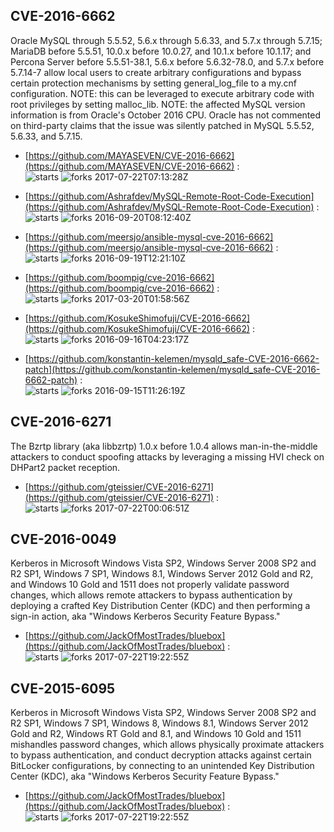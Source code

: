 ## CVE-2016-6662
 Oracle MySQL through 5.5.52, 5.6.x through 5.6.33, and 5.7.x through 5.7.15; MariaDB before 5.5.51, 10.0.x before 10.0.27, and 10.1.x before 10.1.17; and Percona Server before 5.5.51-38.1, 5.6.x before 5.6.32-78.0, and 5.7.x before 5.7.14-7 allow local users to create arbitrary configurations and bypass certain protection mechanisms by setting general_log_file to a my.cnf configuration. NOTE: this can be leveraged to execute arbitrary code with root privileges by setting malloc_lib. NOTE: the affected MySQL version information is from Oracle's October 2016 CPU. Oracle has not commented on third-party claims that the issue was silently patched in MySQL 5.5.52, 5.6.33, and 5.7.15.

- [https://github.com/MAYASEVEN/CVE-2016-6662](https://github.com/MAYASEVEN/CVE-2016-6662) :  
![starts](https://img.shields.io/github/stars/MAYASEVEN/CVE-2016-6662.svg) 
![forks](https://img.shields.io/github/forks/MAYASEVEN/CVE-2016-6662.svg) 
2017-07-22T07:13:28Z

- [https://github.com/Ashrafdev/MySQL-Remote-Root-Code-Execution](https://github.com/Ashrafdev/MySQL-Remote-Root-Code-Execution) :  
![starts](https://img.shields.io/github/stars/Ashrafdev/MySQL-Remote-Root-Code-Execution.svg) 
![forks](https://img.shields.io/github/forks/Ashrafdev/MySQL-Remote-Root-Code-Execution.svg) 
2016-09-20T08:12:40Z

- [https://github.com/meersjo/ansible-mysql-cve-2016-6662](https://github.com/meersjo/ansible-mysql-cve-2016-6662) :  
![starts](https://img.shields.io/github/stars/meersjo/ansible-mysql-cve-2016-6662.svg) 
![forks](https://img.shields.io/github/forks/meersjo/ansible-mysql-cve-2016-6662.svg) 
2016-09-19T12:21:10Z

- [https://github.com/boompig/cve-2016-6662](https://github.com/boompig/cve-2016-6662) :  
![starts](https://img.shields.io/github/stars/boompig/cve-2016-6662.svg) 
![forks](https://img.shields.io/github/forks/boompig/cve-2016-6662.svg) 
2017-03-20T01:58:56Z

- [https://github.com/KosukeShimofuji/CVE-2016-6662](https://github.com/KosukeShimofuji/CVE-2016-6662) :  
![starts](https://img.shields.io/github/stars/KosukeShimofuji/CVE-2016-6662.svg) 
![forks](https://img.shields.io/github/forks/KosukeShimofuji/CVE-2016-6662.svg) 
2016-09-16T04:23:17Z

- [https://github.com/konstantin-kelemen/mysqld_safe-CVE-2016-6662-patch](https://github.com/konstantin-kelemen/mysqld_safe-CVE-2016-6662-patch) :  
![starts](https://img.shields.io/github/stars/konstantin-kelemen/mysqld_safe-CVE-2016-6662-patch.svg) 
![forks](https://img.shields.io/github/forks/konstantin-kelemen/mysqld_safe-CVE-2016-6662-patch.svg) 
2016-09-15T11:26:19Z

## CVE-2016-6271
 The Bzrtp library (aka libbzrtp) 1.0.x before 1.0.4 allows man-in-the-middle attackers to conduct spoofing attacks by leveraging a missing HVI check on DHPart2 packet reception.

- [https://github.com/gteissier/CVE-2016-6271](https://github.com/gteissier/CVE-2016-6271) :  
![starts](https://img.shields.io/github/stars/gteissier/CVE-2016-6271.svg) 
![forks](https://img.shields.io/github/forks/gteissier/CVE-2016-6271.svg) 
2017-07-22T00:06:51Z

## CVE-2016-0049
 Kerberos in Microsoft Windows Vista SP2, Windows Server 2008 SP2 and R2 SP1, Windows 7 SP1, Windows 8.1, Windows Server 2012 Gold and R2, and Windows 10 Gold and 1511 does not properly validate password changes, which allows remote attackers to bypass authentication by deploying a crafted Key Distribution Center (KDC) and then performing a sign-in action, aka "Windows Kerberos Security Feature Bypass."

- [https://github.com/JackOfMostTrades/bluebox](https://github.com/JackOfMostTrades/bluebox) :  
![starts](https://img.shields.io/github/stars/JackOfMostTrades/bluebox.svg) 
![forks](https://img.shields.io/github/forks/JackOfMostTrades/bluebox.svg) 
2017-07-22T19:22:55Z

## CVE-2015-6095
 Kerberos in Microsoft Windows Vista SP2, Windows Server 2008 SP2 and R2 SP1, Windows 7 SP1, Windows 8, Windows 8.1, Windows Server 2012 Gold and R2, Windows RT Gold and 8.1, and Windows 10 Gold and 1511 mishandles password changes, which allows physically proximate attackers to bypass authentication, and conduct decryption attacks against certain BitLocker configurations, by connecting to an unintended Key Distribution Center (KDC), aka "Windows Kerberos Security Feature Bypass."

- [https://github.com/JackOfMostTrades/bluebox](https://github.com/JackOfMostTrades/bluebox) :  
![starts](https://img.shields.io/github/stars/JackOfMostTrades/bluebox.svg) 
![forks](https://img.shields.io/github/forks/JackOfMostTrades/bluebox.svg) 
2017-07-22T19:22:55Z

